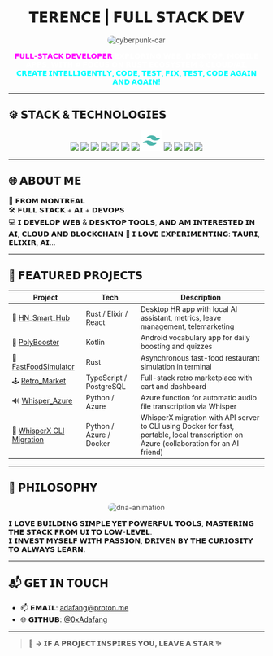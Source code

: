 
<h1 align="center"> 𝗧𝗘𝗥𝗘𝗡𝗖𝗘 | 𝗙𝗨𝗟𝗟 𝗦𝗧𝗔𝗖𝗞 𝗗𝗘𝗩 </h1>

<p align="center">
  <img src="assets/cardash2.gif" width="300" alt="cyberpunk-car" style="opacity:0.8; border-radius:12px;" />
</p>

<p align="center">
  <b style="color:#f0f">
    𝗙𝗨𝗟𝗟-𝗦𝗧𝗔𝗖𝗞 𝗗𝗘𝗩𝗘𝗟𝗢𝗣𝗘𝗥 
  </b>
  <span style="color:white">
    𝗘𝗫𝗣𝗟𝗢𝗥𝗜𝗡𝗚 𝗪𝗘𝗕, 𝗗𝗘𝗦𝗞𝗧𝗢𝗣, 𝗠𝗢𝗕𝗜𝗟𝗘 𝗔𝗣𝗣𝗦, 𝗪𝗜𝗧𝗛 𝗔 𝗙𝗢𝗖𝗨𝗦 𝗢𝗡 𝗥𝗨𝗦𝗧 𝗘𝗖𝗢𝗦𝗬𝗦𝗧𝗘𝗠 & 𝗖𝗟𝗢𝗨𝗗/𝗔𝗜.
  </span><br>
  <b style="color:#0ff">
    𝗖𝗥𝗘𝗔𝗧𝗘 𝗜𝗡𝗧𝗘𝗟𝗟𝗜𝗚𝗘𝗡𝗧𝗟𝗬, 𝗖𝗢𝗗𝗘, 𝗧𝗘𝗦𝗧, 𝗙𝗜𝗫, 𝗧𝗘𝗦𝗧, 𝗖𝗢𝗗𝗘 𝗔𝗚𝗔𝗜𝗡 𝗔𝗡𝗗 𝗔𝗚𝗔𝗜𝗡!
  </b>
</p>

---

## ⚙️ 𝗦𝗧𝗔𝗖𝗞 & 𝗧𝗘𝗖𝗛𝗡𝗢𝗟𝗢𝗚𝗜𝗘𝗦

<p align="center">
  <img src="https://cdn.jsdelivr.net/gh/devicons/devicon/icons/typescript/typescript-original.svg" width="40" />
  <img src="https://cdn.jsdelivr.net/gh/devicons/devicon/icons/rust/rust-original.svg" width="40" />
  <img src="https://cdn.jsdelivr.net/gh/devicons/devicon/icons/go/go-original.svg" width="40" />
  <img src="https://cdn.jsdelivr.net/gh/devicons/devicon/icons/python/python-original.svg" width="40" />
  <img src="https://cdn.jsdelivr.net/gh/devicons/devicon/icons/kotlin/kotlin-original.svg" width="40" />
  <img src="https://cdn.jsdelivr.net/gh/devicons/devicon/icons/elixir/elixir-original.svg" width="40" />
  <img src="https://cdn.jsdelivr.net/gh/devicons/devicon/icons/react/react-original.svg" width="40" />
  <img src="https://raw.githubusercontent.com/PKief/vscode-material-icon-theme/main/icons/tailwindcss.svg" width="40" />
  <img src="https://cdn.jsdelivr.net/gh/devicons/devicon/icons/postgresql/postgresql-original.svg" width="40" />
  <img src="https://cdn.jsdelivr.net/gh/devicons/devicon/icons/docker/docker-original.svg" width="40" />
  <img src="https://cdn.jsdelivr.net/gh/devicons/devicon/icons/azure/azure-original.svg" width="40" />
  <img src="https://cdn.jsdelivr.net/gh/devicons/devicon/icons/bash/bash-original.svg" width="40" />
</p>

---

## 🌐 𝗔𝗕𝗢𝗨𝗧 𝗠𝗘

📍  𝗙𝗥𝗢𝗠 𝗠𝗢𝗡𝗧𝗥𝗘𝗔𝗟    
🛠️ 𝗙𝗨𝗟𝗟 𝗦𝗧𝗔𝗖𝗞 + 𝗔𝗜 + 𝗗𝗘𝗩𝗢𝗣𝗦  
💻 𝗜 𝗗𝗘𝗩𝗘𝗟𝗢𝗣 𝗪𝗘𝗕 & 𝗗𝗘𝗦𝗞𝗧𝗢𝗣 𝗧𝗢𝗢𝗟𝗦, 𝗔𝗡𝗗 𝗔𝗠 𝗜𝗡𝗧𝗘𝗥𝗘𝗦𝗧𝗘𝗗 𝗜𝗡 𝗔𝗜, 𝗖𝗟𝗢𝗨𝗗 𝗔𝗡𝗗 𝗕𝗟𝗢𝗖𝗞𝗖𝗛𝗔𝗜𝗡
🧪 𝗜 𝗟𝗢𝗩𝗘 𝗘𝗫𝗣𝗘𝗥𝗜𝗠𝗘𝗡𝗧𝗜𝗡𝗚: 𝗧𝗔𝗨𝗥𝗜, 𝗘𝗟𝗜𝗫𝗜𝗥, 𝗔𝗜...

---

## 🚀 𝗙𝗘𝗔𝗧𝗨𝗥𝗘𝗗 𝗣𝗥𝗢𝗝𝗘𝗖𝗧𝗦

| Project | Tech | Description |
|---------|------|-------------|
| 🔐 [HN_Smart_Hub](https://github.com/0xAdafang/HN_Smart_Hub) | Rust / Elixir / React | Desktop HR app with local AI assistant, metrics, leave management, telemarketing |
| 📱 [PolyBooster](https://github.com/0xAdafang/PolyBooster) | Kotlin | Android vocabulary app for daily boosting and quizzes |
| 🍔 [FastFoodSimulator](https://github.com/0xAdafang/FastFoodSimulator) | Rust | Asynchronous fast-food restaurant simulation in terminal |
| 🕹 [Retro_Market](https://github.com/0xAdafang/Retro_Market) | TypeScript / PostgreSQL | Full-stack retro marketplace with cart and dashboard |
| 🔊 [Whisper_Azure](https://github.com/0xAdafang/Whisper_Azure) | Python / Azure | Azure function for automatic audio file transcription via Whisper |
| 🧭 [WhisperX CLI Migration](https://github.com/0xAdafang/WhisperX-worker-Api_Server) | Python / Azure / Docker | WhisperX migration with API server to CLI using Docker for fast, portable, local transcription on Azure (collaboration for an AI friend) |

---

## 🧬 𝗣𝗛𝗜𝗟𝗢𝗦𝗢𝗣𝗛𝗬

<p align="center">
  <img src="assets/dna4.gif" width="300" alt="dna-animation" style="opacity:0.8; border-radius:12px;" />
</p>

𝗜 𝗟𝗢𝗩𝗘 𝗕𝗨𝗜𝗟𝗗𝗜𝗡𝗚 **𝗦𝗜𝗠𝗣𝗟𝗘 𝗬𝗘𝗧 𝗣𝗢𝗪𝗘𝗥𝗙𝗨𝗟** 𝗧𝗢𝗢𝗟𝗦, 𝗠𝗔𝗦𝗧𝗘𝗥𝗜𝗡𝗚 𝗧𝗛𝗘 𝗦𝗧𝗔𝗖𝗞 𝗙𝗥𝗢𝗠 𝗨𝗜 𝗧𝗢 𝗟𝗢𝗪-𝗟𝗘𝗩𝗘𝗟.  
𝗜 𝗜𝗡𝗩𝗘𝗦𝗧 𝗠𝗬𝗦𝗘𝗟𝗙 𝗪𝗜𝗧𝗛 𝗣𝗔𝗦𝗦𝗜𝗢𝗡, 𝗗𝗥𝗜𝗩𝗘𝗡 𝗕𝗬 𝗧𝗛𝗘 𝗖𝗨𝗥𝗜𝗢𝗦𝗜𝗧𝗬 𝗧𝗢 𝗔𝗟𝗪𝗔𝗬𝗦 𝗟𝗘𝗔𝗥𝗡.

---

## 📬 𝗚𝗘𝗧 𝗜𝗡 𝗧𝗢𝗨𝗖𝗛

- 📫 𝗘𝗠𝗔𝗜𝗟: [adafang@proton.me](mailto:adafang@proton.me)  
- 🌐 𝗚𝗜𝗧𝗛𝗨𝗕: [@0xAdafang](https://github.com/0xAdafang)

---

> 🔹 <b> -> 𝗜𝗙 𝗔 𝗣𝗥𝗢𝗝𝗘𝗖𝗧 𝗜𝗡𝗦𝗣𝗜𝗥𝗘𝗦 𝗬𝗢𝗨, 𝗟𝗘𝗔𝗩𝗘 𝗔 𝗦𝗧𝗔𝗥 ✨</b>
